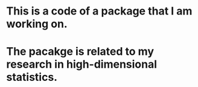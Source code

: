 # This is a code of a package that I am working on.
# The pacakge is related to my research in high-dimensional statistics.

